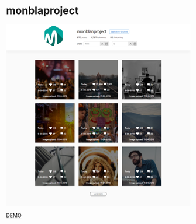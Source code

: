 # monblaproject

![Desktop](/screenshots/screenshot.png)

[DEMO](https://lowlifeboy.github.io/monblaproject/)
